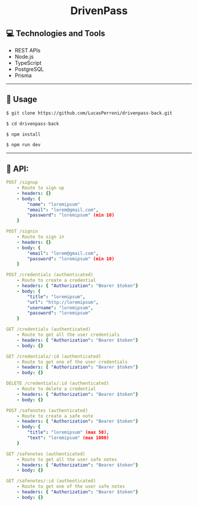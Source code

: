<p align="center">
  <h1 align="center">
    DrivenPass
  </h1>
</p>

## 💻 Technologies and Tools

- REST APIs
- Node.js
- TypeScript
- PostgreSQL
- Prisma

---

## 🏁 Usage

```bash
$ git clone https://github.com/LucasPerroni/drivenpass-back.git

$ cd drivenpass-back

$ npm install

$ npm run dev
```

---

## 🚀 API:

```yml
POST /signup
    - Route to sign up
    - headers: {}
    - body: {
        "name": "loremipsum"
        "email": "lorem@gmail.com",
        "password": "loremipsum" (min 10)
    }
```

```yml
POST /signin
    - Route to sign in
    - headers: {}
    - body: {
        "email": "lorem@gmail.com",
        "password": "loremipsum" (min 10)
    }
```

```yml
POST /credentials (authenticated)
    - Route to create a credential
    - headers: { "Authorization": "Bearer $token"}
    - body: {
        "title": "loremipsum",
        "url": "http://loremipsum",
        "username": "loremipsum",
        "password": "loremipsum"
    }
```

```yml
GET /credentials (authenticated)
    - Route to get all the user credentials
    - headers: { "Authorization": "Bearer $token"}
    - body: {}
```

```yml
GET /credentials/:id (authenticated)
    - Route to get one of the user credentials
    - headers: { "Authorization": "Bearer $token"}
    - body: {}
```

```yml
DELETE /credentials/:id (authenticated)
    - Route to delete a credential
    - headers: { "Authorization": "Bearer $token"}
    - body: {}
```

```yml
POST /safenotes (authenticated)
    - Route to create a safe note
    - headers: { "Authorization": "Bearer $token"}
    - body: {
        "title": "loremipsum" (max 50),
        "text": "loremipsum" (max 1000)
    }
```

```yml
GET /safenotes (authenticated)
    - Route to get all the user safe notes
    - headers: { "Authorization": "Bearer $token"}
    - body: {}
```

```yml
GET /safenotes/:id (authenticated)
    - Route to get one of the user safe notes
    - headers: { "Authorization": "Bearer $token"}
    - body: {}
```
